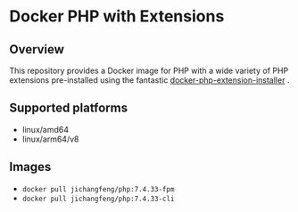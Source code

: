 # Docker PHP with Extensions

## Overview

This repository provides a Docker image for PHP with a wide variety of PHP extensions pre-installed using the fantastic [docker-php-extension-installer](https://github.com/mlocati/docker-php-extension-installer) .

## Supported platforms

- linux/amd64
- linux/arm64/v8

## Images

- `docker pull jichangfeng/php:7.4.33-fpm`
- `docker pull jichangfeng/php:7.4.33-cli`
